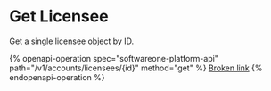 # Get Licensee

Get a single licensee object by ID.

{% openapi-operation spec="softwareone-platform-api" path="/v1/accounts/licensees/{id}" method="get" %}
[Broken link](broken-reference)
{% endopenapi-operation %}
